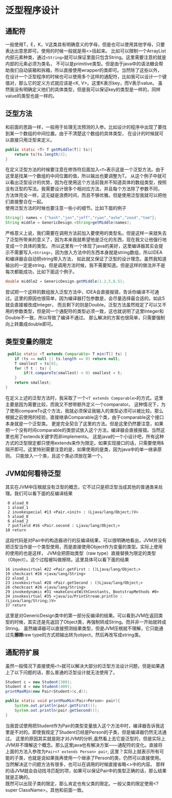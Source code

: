 # 泛型程序设计

## 通配符

一般使用T，E，K，V这类具有明确意义的字母，但是也可以使用其他字母，只要表达出意思即可。使用的时候一般就是用<>括起来。
比如可以限制一个ArrayList内部元素种类，通过```<String>```就可以保证里面只包含String。这里需要注意的就是内部的元素必须为类名，
不可以是primitive类型。但是由于java中的语法糖会帮助我们自动装箱和拆箱，所以直接使用wrapper的类即可。当然除了这些以外，
在设计一个泛型程序的时候也可以使用多个这样的通配符，比如我可以设计一个键值对，那么它的定义方式就应该是<K, V>。这里K表示key，而V表示value。
虽然我没有明确定义他们的具体类型，但是我可以保证key的类型是一样的，同样value的类型也是一样的。

## 泛型方法

和前面的思路一样，一般用于处理无法预测的入参。比如设计的程序中出现了要找到某一个数组的中间位置。由于不清楚这个数组的具体类型，
在设计的时候就可以直接只用泛型来定义。

```java
public static <T> T getMiddle(T[] ts){
    return ts[ts.length/2];
}
```

在定义泛型方法的时候要注意在修饰符后面加入```<T>```表示这是一个泛型方法。由于这里是找某一个数组的中间位置的值，所以输出也要调整为T。
从这个例子中就可以看出泛型设计的优势，因为在使用这个方法前我并不知道具体的数组类型，按照没有泛型的写法。我需要设计很多个相对应方法，并且每个方法除了参数不同，
方法体完全一样，这无疑是浪费时间，而且不够优雅。但是使用泛型我就可以把他们直接整合在一起。  
使用泛型方法的时候也要注意一些小的细节。比如下面的例子

```java
String[] names = {"hash","jon","jeff","ryan","ashe","zood","tom"};
String middle = GenericDesign.<String>getMiddle(names);
```

严格意义上说，我们需要在调用方法前加入要使用的类型名。但是这样一来就失去了泛型所带来的意义了，因为本来我就希望他是泛化的东西，现在我又让他强行地变成一个具体的类型。
所以这里有一个体现了java的美好，这里编译器其实会提示不需要写入```<String>```，因为放入方法中的东西本身就是string数组，所以IDEA和编译器会自动把string带入方法，
如此就又保证了泛型的设计理念。虽然我知道输出的一定是string，但是调用方法时候，我不需要知道。但是这样的做法并不是每次都能成功，比如下面这个例子。

```java
double middle2 = GenericDesign.getMiddle(1.2,5,0.5);
```

尝试把一个这样的数组放入泛型方法中，IDEA会直接报错，告诉你编译不可通过。这里的原因也很简单，因为编译器打包参数是，会尽量选择最合适的。如此5就会直接被改成Integer，
而且剩下的则是Double。泛型方法虽然规定了可以又不用的参数类型，但是同一个通配符的类型必须一致，这也就说明了这里Integer和Double不一致，所以导致了编译不通过。
那么解决的方案也很简单，只需要强制向上转置成double即可。

## 类型变量的限定

```java
 public static <T extends Comparable> T min(T[] ts) {
    if (ts == null || ts.length == 0) return null;
    T smallest = ts[0];
    for (T t : ts) {
        if(t.compareTo(smallest) < 0) smallest = t;
    }
    return smallest;
}
```

在定义上述的泛型方法时，我采取了一个```<T extends Comparable>```的方式。这里主要是因为需要比较，而我又不想带额外定义一个comparator。
这种情况下，为了使用compareTo这个方法，我就必须保证我输入的类型必须可以被比较。那么根据之前使用的经验，直接继承Comparable这个类，由于comparable这个接口本身就是一个泛型类。
更是完全契合了这里的方法。但是这里仍然要注意，如果把一个没有时间comparable的类尝试放入这个方法，编译器会直接报错。当然这里也用了extends关键字而非implements。
这是java的一个小设计吧，所有这种方式的泛型限定都只使用extends来作为限定。如果实现接口的话，只需要使用&隔开即可。这里特别需要注意的是，如果使用的是类，因为java中的单一继承原则。
只能放入一个类，且这个类必须放在第一个。

## JVM如何看待泛型

其实在JVM中压根就没有泛型的概念，它不过只是把泛型当成其他的普通类来处理。我们可以看下面的反编译结果

```shell
 0 aload_0
 1 aload_1
 2 invokespecial #13 <Pair.<init> : (Ljava/lang/Object;)V>
 5 aload_0
 6 aload_2
 7 putfield #16 <Pair.second : Ljava/lang/Object;>
10 return
```

这段代码是对Pair中的构造器进行的反编译结果，可以很明确地看出，JVM并没有把泛型当作是一个类型使用，而是直接使用Object作为变量的类型。实际上使用的使用的也是这样，
JVM会把原始类型（raw type）直接替换为限定的类型（Object）。这个过程被叫做擦除。这里具体可以看下面的结果

```shell
16 invokevirtual #22 <Pair.getFirst : ()Ljava/lang/Object;>
19 checkcast #26 <java/lang/String>
22 aload_1
23 invokevirtual #28 <Pair.getSecond : ()Ljava/lang/Object;>
26 checkcast #26 <java/lang/String>
29 invokedynamic #31 <makeConcatWithConstants, BootstrapMethods #0>
34 invokevirtual #35 <java/io/PrintStream.println : (Ljava/lang/String;)V>
37 return
```

这里是对GenericDesign类中的第一部分反编译的结果。可以看到JVM在返回类型的时候，其实还是先返回了Object类，再强制转成String。而并非一开始就转成String。
虽然编译器可以直接预测结果类型，但是JVM压根就不理解，它只能通过先**擦除**raw type的方式把输出转为object，然后再改写成string类。

## 通配符扩展

虽然一般情况下直接使用```<T>```就可以解决大部分的泛型方法设计问题，但是如果遇上了以下问题的话，那么普通的泛型设计就无法使用了。

```java
Student c = new Student(300);
Student d = new Student(400);
printMaxMin(new Pair<Student>(c,d));

public static void printMaxMin(Pair<Person> pair){
    System.out.println(pair.getFirst());
    System.out.println(pair.getSecond());
}
```

当我尝试使用把Student作为Pair的类型变量放入这个方法中时，编译器告诉我这里是不对的。即使我规定了Student已经是Person的子类，但是编译器仍然无法通过。
这里的原因其实就是刚才对JVM的分析,虽然看上去它是泛型的，但是实际上JVM并不理解这个概念。那么这里java也有解决方案——通配符的变化。直接将上面的方法入参改为```Pair<? extends Person> pair```,
这里？实际上就表示所有可能的子类，也就是说如果我再使用一个继承了Person的类，仍然可以直接使用。当然解决这个问题方法有很多，也可以在调用的时候直接省略<>中的内容。
那样的话JVM就会自动找寻匹配的项，如果可以保证Pair中的类型正确的话，那么结果就是正确的。  
既然可以出现子类的限定，那么肯定也有父类的限定。一般父类的限定使用<? super ClassName>。其他和前面一致。
